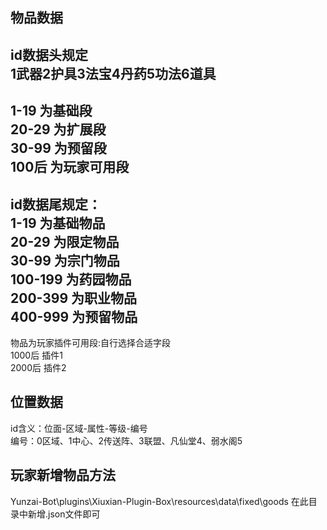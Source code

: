  ## 物品数据    
id数据头规定   
1武器2护具3法宝4丹药5功法6道具    
-----------------------------
1-19   为基础段     
20-29  为扩展段    
30-99  为预留段    
100后  为玩家可用段     
------------------------------
id数据尾规定：    
1-19    为基础物品     
20-29   为限定物品    
30-99   为宗门物品     
100-199 为药园物品     
200-399 为职业物品     
400-999 为预留物品     
-----------------------------
物品为玩家插件可用段:自行选择合适字段   
1000后  插件1    
2000后  插件2    
     
## 位置数据       
id含义：位面-区域-属性-等级-编号        
编号：0区域、1中心、2传送阵、3联盟、凡仙堂4、弱水阁5    

## 玩家新增物品方法
Yunzai-Bot\plugins\Xiuxian-Plugin-Box\resources\data\fixed\goods
在此目录中新增.json文件即可